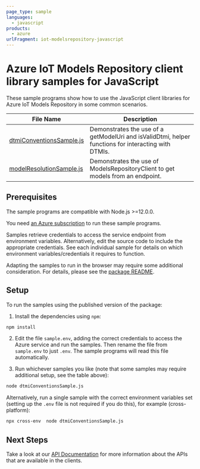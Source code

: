```yaml
---
page_type: sample
languages:
  - javascript
products:
  - azure
urlFragment: iot-modelsrepository-javascript
---
```


# Azure IoT Models Repository client library samples for JavaScript

These sample programs show how to use the JavaScript client libraries for Azure IoT Models Repository in some common scenarios.

| **File Name**                                     | **Description**                                                                                     |
| ------------------------------------------------- | --------------------------------------------------------------------------------------------------- |
| [dtmiConventionsSample.js][dtmiconventionssample] | Demonstrates the use of a getModelUri and isValidDtmi, helper functions for interacting with DTMIs. |
| [modelResolutionSample.js][modelresolutionsample] | Demonstrates the use of ModelsRepositoryClient to get models from an endpoint.                      |

## Prerequisites

The sample programs are compatible with Node.js >=12.0.0.

You need [an Azure subscription][freesub] to run these sample programs.

Samples retrieve credentials to access the service endpoint from environment variables. Alternatively, edit the source code to include the appropriate credentials. See each individual sample for details on which environment variables/credentials it requires to function.

Adapting the samples to run in the browser may require some additional consideration. For details, please see the [package README][package].

## Setup

To run the samples using the published version of the package:

1. Install the dependencies using `npm`:

```bash
npm install
```

2. Edit the file `sample.env`, adding the correct credentials to access the Azure service and run the samples. Then rename the file from `sample.env` to just `.env`. The sample programs will read this file automatically.

3. Run whichever samples you like (note that some samples may require additional setup, see the table above):

```bash
node dtmiConventionsSample.js
```

Alternatively, run a single sample with the correct environment variables set (setting up the `.env` file is not required if you do this), for example (cross-platform):

```bash
npx cross-env  node dtmiConventionsSample.js
```

## Next Steps

Take a look at our [API Documentation][apiref] for more information about the APIs that are available in the clients.

[dtmiconventionssample]: https://github.com/Azure/azure-sdk-for-js/blob/master/sdk/iot/iot-modelsrepository/samples/v1/javascript/dtmiConventionsSample.js
[modelresolutionsample]: https://github.com/Azure/azure-sdk-for-js/blob/master/sdk/iot/iot-modelsrepository/samples/v1/javascript/modelResolutionSample.js
[apiref]: https://docs.microsoft.com/javascript/api/
[freesub]: https://azure.microsoft.com/free/
[package]: https://github.com/Azure/azure-sdk-for-js/tree/master/sdk/iot/iot-modelsrepository/README.md
